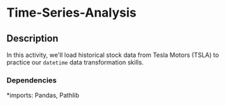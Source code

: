 # Time-Series-Analysis

## Description
In this activity, we'll load historical stock data from Tesla Motors (TSLA) to practice our `datetime` data transformation skills.

### Dependencies
*imports: Pandas, Pathlib
